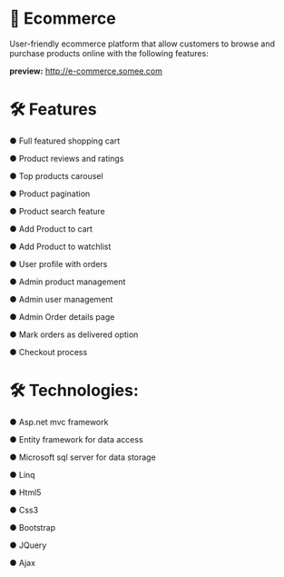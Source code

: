 # 🚀 Ecommerce
User-friendly ecommerce platform that allow customers to browse and purchase products online with the following features:

**preview:** http://e-commerce.somee.com
# 🛠️ Features

● Full featured shopping cart

● Product reviews and ratings

● Top products carousel

● Product pagination

● Product search feature

● Add Product to cart

● Add Product to watchlist

● User profile with orders

● Admin product management

● Admin user management

● Admin Order details page

● Mark orders as delivered option

● Checkout process

# 🛠️ Technologies:
● Asp.net mvc framework

● Entity framework for data access

● Microsoft sql server for data storage

● Linq

● Html5

● Css3

● Bootstrap

● JQuery

● Ajax
